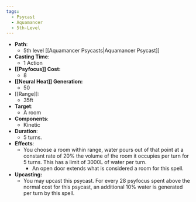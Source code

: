 ```yaml
---
tags:
  - Psycast
  - Aquamancer
  - 5th-Level
---
```

- **Path**:
	- 5th level [[Aquamancer Psycasts|Aquamancer Psycast]]
- **Casting Time**:
	- 1 Action
- **[[Psyfocus]] Cost:**
	- 8
- **[[Neural Heat]] Generation:**
	- 50
- [[Range]]:
	- 35ft
- **Target**:
	- A room
- **Components**:
	- Kinetic
- **Duration**:
	- 5 turns.
- **Effects**:
	- You choose a room within range, water pours out of that point at a constant rate of 20% the volume of the room it occupies per turn for 5 turns. This has a limit of 3000L of water per turn. 
		- An open door extends what is considered a room for this spell.
- **Upcasting:**
	- You may upcast this psycast. For every 28 psyfocus spent above the normal cost for this psycast, an additional 10% water is generated per turn by this spell.
